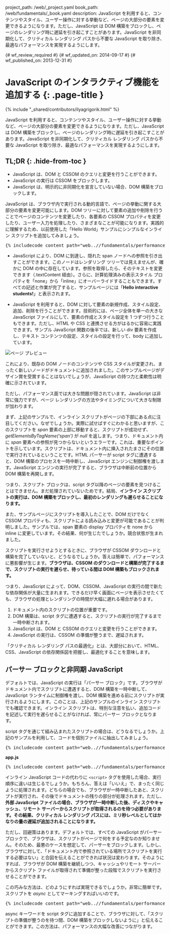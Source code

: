 project_path: /web/_project.yaml
book_path: /web/fundamentals/_book.yaml
description: JavaScript を利用すると、コンテンツやスタイル、ユーザー操作に対する挙動など、ページの大部分の要素を変更できるようになります。ただし、JavaScript は DOM 構築をブロックし、ページのレンダリング時に遅延を引き起こすことがあります。JavaScript を非同期化して、クリティカル レンダリング パスから不要な JavaScript を取り除き、最適なパフォーマンスを実現するようにします。

{# wf_review_required #}
{# wf_updated_on: 2014-09-17 #}
{# wf_published_on: 2013-12-31 #}

# JavaScript のインタラクティブ機能を追加する {: .page-title }

{% include "_shared/contributors/ilyagrigorik.html" %}


JavaScript を利用すると、コンテンツやスタイル、ユーザー操作に対する挙動など、ページの大部分の要素を変更できるようになります。ただし、JavaScript は DOM 構築をブロックし、ページのレンダリング時に遅延を引き起こすことがあります。JavaScript を非同期化して、クリティカル レンダリング パスから不要な JavaScript を取り除き、最適なパフォーマンスを実現するようにします。



## TL;DR {: .hide-from-toc }
- JavaScript は、DOM と CSSOM のクエリと変更を行うことができます。
- JavaScript の実行は CSSOM をブロックします。
- JavaScript は、明示的に非同期化を宣言していない場合、DOM 構築をブロックします。


JavaScript は、ブラウザ内で実行される動的言語で、ページの挙動に関する大部分の要素を変更可能にします。DOM ツリーに対して要素の追加や削除を行うことでページのコンテンツを変更したり、各要素の CSSOM プロパティを変更したり、ユーザー入力を処理したり、さまざまなことが可能になります。実践的に理解するため、以前使用した「Hello World」サンプルにシンプルなインライン スクリプトを追加してみましょう。

<pre class="prettyprint">
{% includecode content_path="web..//fundamentals/performance/critical-rendering-path/_code/script.html" region_tag="full" %}
</pre>

* JavaScript により、DOM に到達し、隠れた span ノードへの参照を引き出すことができます。このノードはレンダリング ツリーでは見えませんが、確かに DOM の中に存在しています。参照を取得したら、そのテキストを変更できます（.textContent 経由）。さらに、計算処理済みの表示スタイル プロパティを「none」から「inline」にオーバーライドすることもできます。すべての記述と作業が完了すると、サンプルページには「**Hello interactive students!**」と表示されます。

* JavaScript を利用すると、DOM に対して要素の新規作成、スタイル設定、追加、削除を行うことができます。技術的には、ページ全体を単一の大きな JavaScript ファイルにして、要素の作成とスタイル設定を 1 つずつ行うこともできます。ただし、HTML や CSS と連携させる方がはるかに容易に実践できます。サンプル JavaScript 関数の後半では、新しい div 要素を作成し、テキスト コンテンツの設定、スタイルの設定を行って、body に追加しています。

<img src="images/device-js-small.png" class="center" alt="ページ プレビュー">

これにより、既存の DOM ノードのコンテンツや CSS スタイルが変更され、まったく新しいノードがドキュメントに追加されました。このサンプルページがデザイン賞を受賞することはないでしょうが、JavaScript の持つ力と柔軟性は明確に示されています。

ただし、パフォーマンス面では大きな問題が隠されています。JavaScript は非常に強力ですが、ページ レンダリングの方法やタイミングについて大きな制限が加わります。

まず、上記のサンプルで、インライン スクリプトがページの下部にある点に注目してください。なぜでしょうか。実際に試せばすぐにわかると思いますが、このスクリプトを _span_ 要素の上部に移動すると、スクリプトが成功せず、_getElementsByTagName(‘span')_ が _null_ を返します。つまり、ドキュメント内に _span_ 要素への参照が見つからないというエラーです。これは、重要なポイントを示しています。スクリプトは、ドキュメント内に挿入されたまさにその位置で実行されているということです。HTML パーサーが script タグに遭遇すると、DOM 構築のプロセスを一時中断し、JavaScript エンジンに制御権を渡します。JavaScript エンジンの実行が完了すると、ブラウザは中断前の位置から DOM 構築を再開します。

つまり、スクリプト ブロックは、script タグ以降のページの要素を見つけることはできません。まだ処理されていないためです。結局、**インライン スクリプトの実行は、DOM 構築をブロックし、最初のレンダリングも遅らせることになります。**

また、サンプルページにスクリプトを導入したことで、DOM だけでなく CSSOM プロパティも、スクリプトによる読み込みと変更が可能であることが判明しました。サンプルでは、span 要素の display プロパティを none から inline に変更しています。その結果、何が生じたでしょうか。競合状態が生まれました。

スクリプトを実行させようとするときに、ブラウザが CSSOM ダウンロードと構築を完了していないと、どうなるでしょうか。答えは簡単で、パフォーマンスに悪影響が生じます。**ブラウザは、CSSOM のダウンロードと構築が完了するまで、スクリプトの実行を遅らせ、待っている間は DOM 構築もブロックされます。**

つまり、JavaScript によって、DOM、CSSOM、JavaScript の実行の間で新たな依存関係が大量に生まれます。できるだけ早く画面にページを表示させたくても、ブラウザの処理とレンダリングの時間が大幅に遅れる場合があります。

1. ドキュメント内のスクリプトの位置が重要です。
2. DOM 構築は、script タグに遭遇すると、スクリプトの実行が完了するまで一時中断されます。
3. JavaScript は、DOM と CSSOM のクエリと変更を行うことができます。
4. JavaScript の実行は、CSSOM の準備が整うまで、遅延されます。

「クリティカル レンダリング パスの最適化」とは、大部分において、HTML、CSS、JavaScript の依存関係図を把握し、最適化することを意味します。


## パーサー ブロックと非同期 JavaScript

デフォルトでは、JavaScript の実行は「パーサー ブロック」です。ブラウザがドキュメント内でスクリプトに遭遇すると、DOM 構築を一時中断して、JavaScript ランタイムに制御権を渡し、DOM 構築を進める前にスクリプトが実行されるようにします。このことは、上記のサンプルのインライン スクリプトでも確認できます。インライン スクリプトは、特別な注意を払い、追加コードを記述して実行を遅らせることがなければ、常にパーサー ブロックとなります。

script タグを通じて組み込まれたスクリプトの場合は、どうなるでしょうか。上記のサンプルを利用して、コードを個別ファイルに抽出してみましょう。

<pre class="prettyprint">
{% includecode content_path="web..//fundamentals/performance/critical-rendering-path/_code/split_script.html" region_tag="full" %}
</pre>

**app.js**

<pre class="prettyprint">
{% includecode content_path="web..//fundamentals/performance/critical-rendering-path/_code/app.js" region_tag="full" lang=javascript %}
</pre>

インライン JavaScript コードの代わりに `<script>` タグを使用した場合、実行順序に違いは生じるでしょうか。もちろん、答えは「いいえ」で、まったく同じように処理されます。どちらの場合でも、ブラウザが一時中断したあと、スクリプトが実行され、その後でドキュメントの残りの部分が処理されます。ただし、**外部 JavaScript ファイルの場合、ブラウザが一時中断した後、ディスクやキャッシュ、リモート サーバーからスクリプトが取得されるのを待つ必要があります。その結果、クリティカル レンダリング パスには、ミリ秒レベルとしてはかなりの量の遅延が追加されることになります。**

ただし、回避策はあります。デフォルトでは、すべての JavaScript がパーサー ブロックで、ブラウザは、スクリプトがページで何をする予定なのか知りません。そのため、最悪のケースを想定して、パーサーをブロックします。しかし、ブラウザに対して、「ドキュメント内で参照されている場所でスクリプトを実行する必要はない」と合図を伝えることができれば状況は変わります。そのようにすれば、ブラウザが DOM 構築を継続しつつ、キャッシュやリモート サーバーからスクリプト ファイルが取得されて準備が整った段階でスクリプトを実行させることができます。

この巧みな方法は、どのようにすれば実現できるでしょうか。非常に簡単です。スクリプトを _async_ としてマーキングすればいいのです。

<pre class="prettyprint">
{% includecode content_path="web..//fundamentals/performance/critical-rendering-path/_code/split_script_async.html" region_tag="full" %}
</pre>

async キーワードを script タグに追加することで、ブラウザに対して、「スクリプトの準備が整うのを待つ間、DOM 構築をブロックしないように」と伝えることができます。この方法は、パフォーマンスの大幅な改善につながります。



